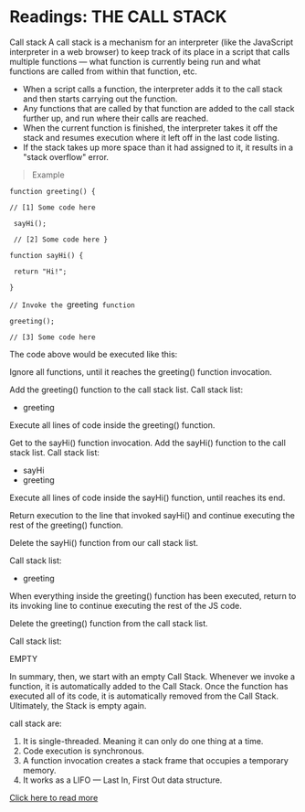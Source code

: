 # Readings: THE CALL STACK


Call stack
A call stack is a mechanism for an interpreter (like the JavaScript interpreter in a web browser) to keep track of its place in a script that calls multiple functions — what function is currently being run and what functions are called from within that function, etc.

- When a script calls a function, the interpreter adds it to the call stack and then starts carrying out the function.
- Any functions that are called by that function are added to the call stack further up, and run where their calls are reached.
- When the current function is finished, the interpreter takes it off the stack and resumes execution where it left off in the last code listing.
- If the stack takes up more space than it had assigned to it, it results in a "stack overflow" error.

> Example

`function greeting() {`

   `// [1] Some code here`

  ` sayHi();`

  ` // [2] Some code here
}`

`function sayHi() {`

  ` return "Hi!";`

`}`

`// Invoke the `greeting` function`

`greeting();`

`// [3] Some code here`

The code above would be executed like this:

Ignore all functions, until it reaches the greeting() function invocation.

Add the greeting() function to the call stack list.
Call stack list:
- greeting

Execute all lines of code inside the greeting() function.

Get to the sayHi() function invocation.
Add the sayHi() function to the call stack list.
Call stack list:
- sayHi
- greeting

Execute all lines of code inside the sayHi() function, until reaches its end.

Return execution to the line that invoked sayHi() and continue executing the rest of the greeting() function.

Delete the sayHi() function from our call stack list.

Call stack list:
- greeting

When everything inside the greeting() function has been executed, return to its invoking line to continue executing the rest of the JS code.

Delete the greeting() function from the call stack list.

Call stack list:

EMPTY

In summary, then, we start with an empty Call Stack. Whenever we invoke a function, it is automatically added to the Call Stack. Once the function has executed all of its code, it is automatically removed from the Call Stack. Ultimately, the Stack is empty again.

call stack are:
1. It is single-threaded. Meaning it can only do one thing at a time.
2. Code execution is synchronous.
3. A function invocation creates a stack frame that occupies a temporary memory.
4. It works as a LIFO — Last In, First Out data structure.



[Click here to read more](lab02b.md)